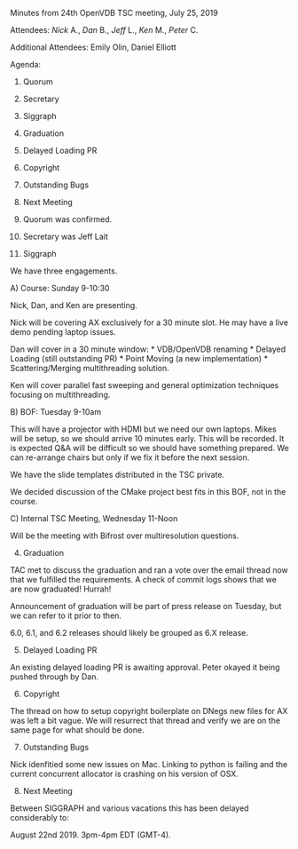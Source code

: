Minutes from 24th OpenVDB TSC meeting, July 25, 2019

Attendees: *Nick* A., *Dan* B., *Jeff* L., *Ken* M., *Peter* C.

Additional Attendees: Emily Olin, Daniel Elliott

Agenda:

1) Quorum
2) Secretary
3) Siggraph
4) Graduation
5) Delayed Loading PR
6) Copyright
7) Outstanding Bugs
8) Next Meeting

1) Quorum was confirmed.

2) Secretary was Jeff Lait

3) Siggraph

We have three engagements.

A) Course: Sunday 9-10:30

Nick, Dan, and Ken are presenting.

Nick will be covering AX exclusively for a 30 minute slot.  He may have
a live demo pending laptop issues.

Dan will cover in a 30 minute window:
    * VDB/OpenVDB renaming
    * Delayed Loading (still outstanding PR)
    * Point Moving (a new implementation)
    * Scattering/Merging multithreading solution.

Ken will cover parallel fast sweeping and general optimization techniques
focusing on multithreading.

B) BOF: Tuesday 9-10am

This will have a projector with HDMI but we need our own laptops.
Mikes will be setup, so we should arrive 10 minutes early.  This
will be recorded.  It is expected Q&A will be difficult so we should
have something prepared.   We can re-arrange chairs but only if we
fix it before the next session.

We have the slide templates distributed in the TSC private.

We decided discussion of the CMake project best fits in this BOF,
not in the course.

C) Internal TSC Meeting, Wednesday 11-Noon

Will be the meeting with Bifrost over multiresolution questions.

4) Graduation

TAC met to discuss the graduation and ran a vote over the email thread now
that we fulfilled the requirements.  A check of commit logs shows that we
are now graduated!   Hurrah!  

Announcement of graduation will be part of press release on Tuesday,
but we can refer to it prior to then.

6.0, 6.1, and 6.2 releases should likely be grouped as 6.X release.

5) Delayed Loading PR

An existing delayed loading PR is awaiting approval.  Peter okayed
it being pushed through by Dan.

6) Copyright

The thread on how to setup copyright boilerplate on DNegs new files
for AX was left a bit vague.  We will resurrect that thread and verify
we are on the same page for what should be done.

7) Outstanding Bugs

Nick idenfitied some new issues on Mac.  Linking to python is failing
and the current concurrent allocator is crashing on his version of OSX.

8) Next Meeting

Between SIGGRAPH and various vacations this has been delayed considerably
to:

August 22nd 2019.  3pm-4pm EDT (GMT-4).
